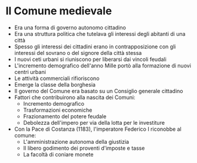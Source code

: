 # Il Comune medievale

- Era una forma di governo autonomo cittadino
- Era una struttura politica che tutelava gli interessi degli abitanti di una città
- Spesso gli interessi dei cittadini erano in contrapposizione con gli interessi del sovrano o del signore della città stessa
- I nuovi ceti urbani si riuniscono per liberarsi dai vincoli feudali
- L'incremento demografico dell'anno Mille portò alla formazione di nuovi centri urbani
- Le attività commerciali rifioriscono
- Emerge la classe della borghesia
- Il governo del Comune era basato su un Consiglio generale cittadino
- Fattori che contribuirono alla nascita dei Comuni:
	- Incremento demografico
	- Trasformazioni economiche
	- Frazionamento del potere feudale
	- Debolezza dell'impero per via della lotta per le investiture
- Con la Pace di Costanza (1183), l'imperatore Federico I riconobbe al comune:
	- L'amministrazione autonoma della giustizia
	- Il libero godimento dei proventi d'imposte e tasse
	- La facoltà di coniare monete